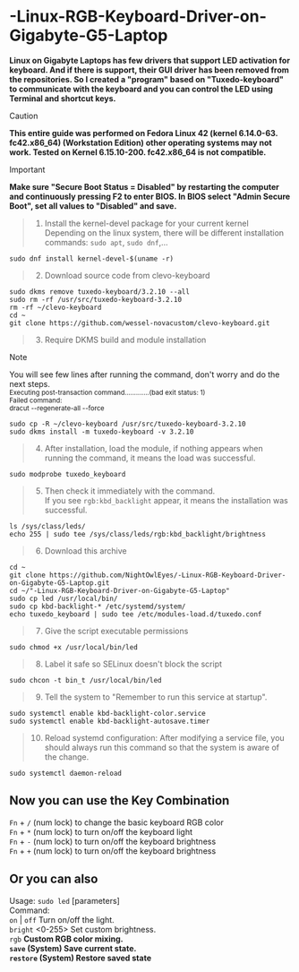 # -Linux-RGB-Keyboard-Driver-on-Gigabyte-G5-Laptop
**Linux on Gigabyte Laptops has few drivers that support LED activation for keyboard. And if there is support, their GUI driver has been removed from the repositories. So I created a "program" based on "Tuxedo-keyboard" to communicate with the keyboard and you can control the LED using Terminal and shortcut keys.**

>[!CAUTION]
>**This entire guide was performed on Fedora Linux 42 (kernel 6.14.0-63. fc42.x86_64) (Workstation Edition) other operating systems may not work. Tested on Kernel 6.15.10-200. fc42.x86_64 is not compatible.**

>[!IMPORTANT]
>**Make sure "Secure Boot Status = Disabled" by restarting the computer and continuously pressing F2 to enter BIOS. In BIOS select "Admin Secure Boot", set all values ​​to "Disabled" and save.**

>1. Install the kernel-devel package for your current kernel</br>
Depending on the linux system, there will be different installation commands: `sudo apt`, `sudo dnf`,...<br>
```
sudo dnf install kernel-devel-$(uname -r)
```

>2. Download source code from clevo-keyboard<br>
```
sudo dkms remove tuxedo-keyboard/3.2.10 --all
sudo rm -rf /usr/src/tuxedo-keyboard-3.2.10
rm -rf ~/clevo-keyboard
cd ~
git clone https://github.com/wessel-novacustom/clevo-keyboard.git
```

>3. Require DKMS build and module installation

>[!NOTE]
>You will see few lines after running the command, don't worry and do the next steps.<br>
><sub>Executing post-transaction command.............(bad exit status: 1)</sub><br>
><sub>Failed command:</sub><br>
><sub>dracut --regenerate-all --force</sub>
```
sudo cp -R ~/clevo-keyboard /usr/src/tuxedo-keyboard-3.2.10
sudo dkms install -m tuxedo-keyboard -v 3.2.10
```
>4. After installation, load the module, if nothing appears when running the command, it means the load was successful.<br>
```
sudo modprobe tuxedo_keyboard
```

>5. Then check it immediately with the command.<br>
If you see `rgb:kbd_backlight` appear, it means the installation was successful.
```
ls /sys/class/leds/
echo 255 | sudo tee /sys/class/leds/rgb:kbd_backlight/brightness
```

>6. Download this archive
```
cd ~
git clone https://github.com/NightOwlEyes/-Linux-RGB-Keyboard-Driver-on-Gigabyte-G5-Laptop.git
cd ~/"-Linux-RGB-Keyboard-Driver-on-Gigabyte-G5-Laptop"
sudo cp led /usr/local/bin/
sudo cp kbd-backlight-* /etc/systemd/system/
echo tuxedo_keyboard | sudo tee /etc/modules-load.d/tuxedo.conf
```

>7. Give the script executable permissions<br>
```
sudo chmod +x /usr/local/bin/led
```

>8. Label it safe so SELinux doesn't block the script<br>
```
sudo chcon -t bin_t /usr/local/bin/led
```

>9. Tell the system to "Remember to run this service at startup".<br>
```
sudo systemctl enable kbd-backlight-color.service
sudo systemctl enable kbd-backlight-autosave.timer
```

>10. Reload systemd configuration: After modifying a service file, you should always run this command so that the system is aware of the change.<br>
```
sudo systemctl daemon-reload
```

## Now you can use the Key Combination<br>
  `Fn` + `/` (num lock) to change the basic keyboard RGB color<br>
  `Fn` + `*` (num lock) to turn on/off the keyboard light<br>
  `Fn` + `-` (num lock) to turn on/off the keyboard brightness<br>
  `Fn` + `+` (num lock) to turn on/off the keyboard brightness<br>
  
## Or you can also<br>
Usage: `sudo led` <command> [parameters]<br>
Command:<br>
  `on` | `off`               Turn on/off the light.<br>
  `bright` <0-255>          Set custom brightness.<br>
  `rgb` <r> <g> <b>         Custom RGB color mixing.<br>
  `save`                    (System) Save current state.<br>
  `restore`                 (System) Restore saved state
